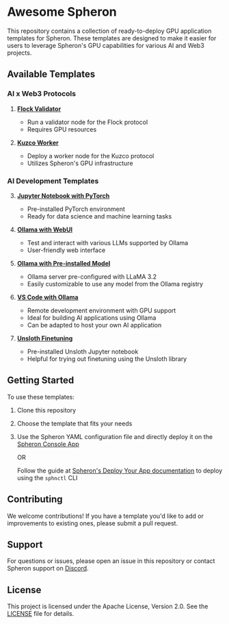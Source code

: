 # Awesome Spheron

This repository contains a collection of ready-to-deploy GPU application templates for Spheron. These templates are designed to make it easier for users to leverage Spheron's GPU capabilities for various AI and Web3 projects.

## Available Templates

### AI x Web3 Protocols

1. [**Flock Validator**](./flock-validator)

   - Run a validator node for the Flock protocol
   - Requires GPU resources

2. [**Kuzco Worker**](./kuzco-worker)
   - Deploy a worker node for the Kuzco protocol
   - Utilizes Spheron's GPU infrastructure

### AI Development Templates

3. [**Jupyter Notebook with PyTorch**](./jupyter-pytorch)

   - Pre-installed PyTorch environment
   - Ready for data science and machine learning tasks

4. [**Ollama with WebUI**](./ollama-webui)

   - Test and interact with various LLMs supported by Ollama
   - User-friendly web interface

5. [**Ollama with Pre-installed Model**](./ollama-preinstalled)

   - Ollama server pre-configured with LLaMA 3.2
   - Easily customizable to use any model from the Ollama registry

6. [**VS Code with Ollama**](./vscode-ollama)

   - Remote development environment with GPU support
   - Ideal for building AI applications using Ollama
   - Can be adapted to host your own AI application

7. [**Unsloth Finetuning**](./unsloth-finetuning)
   - Pre-installed Unsloth Jupyter notebook
   - Helpful for trying out finetuning using the Unsloth library

## Getting Started

To use these templates:

1. Clone this repository
2. Choose the template that fits your needs
3. Use the Spheron YAML configuration file and directly deploy it on the [Spheron Console App](https://console.spheron.network)

   OR

   Follow the guide at [Spheron's Deploy Your App documentation](https://docs.spheron.network/user-guide/deploy-your-app) to deploy using the `sphnctl` CLI

## Contributing

We welcome contributions! If you have a template you'd like to add or improvements to existing ones, please submit a pull request.

## Support

For questions or issues, please open an issue in this repository or contact Spheron support on [Discord](https://sphn.wiki/discord).

## License

This project is licensed under the Apache License, Version 2.0. See the [LICENSE](LICENSE) file for details.
